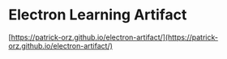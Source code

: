 # Electron Learning Artifact

[https://patrick-orz.github.io/electron-artifact/](https://patrick-orz.github.io/electron-artifact/)
